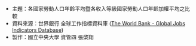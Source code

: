 * 主題：各國家勞動人口年齡平均暨各收入等級國家勞動人口年齡加權平均之比較
* 資料來源：世界銀行 全球工作指標資料庫 ([The World Bank - Global Jobs Indicators Database](https://datacatalog.worldbank.org/search/dataset/0037526/Global-Jobs-Indicators-Database))
*  製作：國立中央大學 資管四 張棨翔

